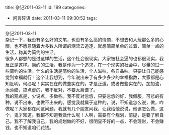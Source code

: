 title: 杂记2011-03-11
id: 199
categories:
  - 闲言碎语
date: 2011-03-11 09:30:52
tags:
---

杂记2011-03-11
</br>杂记一下，我没有多么好的文笔，也没有多么高的情商，不想去和人玩那么多的心眼，也不愿意随着大多数人所谓的潮流去追逐，就想简简单单的过着，简单一点的生活，称其为简约的生活。
</br>很多人都想的是过这样的生活，这个社会很现实，大家被社会逼的也都很现实，我反正是这样。简约的生活，我是作为一个追求，在一个现实的社会中，尽量的过一些简约的生活。什么的生活是简约的生活，个人滋味，各自品味。只要让自己能感觉到幸福就行！这个让我想到，今年说出来了有多少多少的幸福指数，大家都是心知肚明，何必呢！实实在在的做些实在的，才是正道。或者做些实在的，加加油，添添醋，搞点虚的，我不反对，不要太离谱了。
</br>我的观点是，少说点，多做些。我不反对忽悠，只要忽悠的好，我佩服。可悲的有种，说不出来，也做不出来的。感觉我就属于这种的，说，不知道怎么说，做，咋做呢？大家都在问这问题，我就有几个朋友问我，让我给他说说，他该怎么做，这个，鬼才知道。我都不知道我做什么呢！人啊，需要有个规划，前提，是要了解自己。我不了解我自己，我的规划做的不好，很明显不好的一点，不会理财，不会赚钱，也不知道咱们花钱。